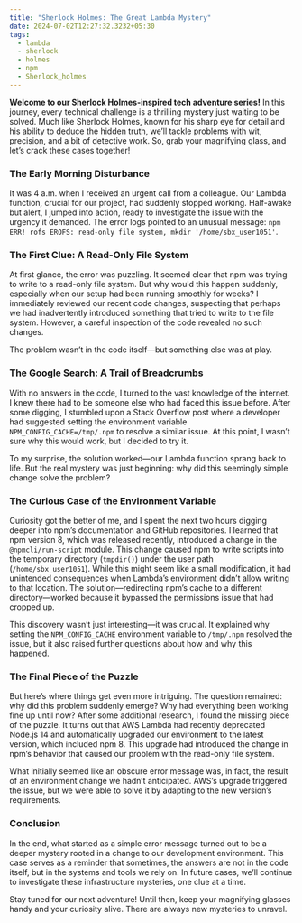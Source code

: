 ```yaml
---
title: "Sherlock Holmes: The Great Lambda Mystery"
date: 2024-07-02T12:27:32.3232+05:30
tags:
  - lambda
  - sherlock
  - holmes
  - npm
  - Sherlock_holmes
---
```


**Welcome to our Sherlock Holmes-inspired tech adventure series!** In this journey, every technical challenge is a thrilling mystery just waiting to be solved. Much like Sherlock Holmes, known for his sharp eye for detail and his ability to deduce the hidden truth, we’ll tackle problems with wit, precision, and a bit of detective work. So, grab your magnifying glass, and let’s crack these cases together!

### **The Early Morning Disturbance**

It was 4 a.m. when I received an urgent call from a colleague. Our Lambda function, crucial for our project, had suddenly stopped working. Half-awake but alert, I jumped into action, ready to investigate the issue with the urgency it demanded. The error logs pointed to an unusual message: `npm ERR! rofs EROFS: read-only file system, mkdir '/home/sbx_user1051'`.

### **The First Clue: A Read-Only File System**

At first glance, the error was puzzling. It seemed clear that npm was trying to write to a read-only file system. But why would this happen suddenly, especially when our setup had been running smoothly for weeks? I immediately reviewed our recent code changes, suspecting that perhaps we had inadvertently introduced something that tried to write to the file system. However, a careful inspection of the code revealed no such changes. 

The problem wasn’t in the code itself—but something else was at play.

### **The Google Search: A Trail of Breadcrumbs**

With no answers in the code, I turned to the vast knowledge of the internet. I knew there had to be someone else who had faced this issue before. After some digging, I stumbled upon a Stack Overflow post where a developer had suggested setting the environment variable `NPM_CONFIG_CACHE=/tmp/.npm` to resolve a similar issue. At this point, I wasn’t sure why this would work, but I decided to try it. 

To my surprise, the solution worked—our Lambda function sprang back to life. But the real mystery was just beginning: why did this seemingly simple change solve the problem?

### **The Curious Case of the Environment Variable**

Curiosity got the better of me, and I spent the next two hours digging deeper into npm’s documentation and GitHub repositories. I learned that npm version 8, which was released recently, introduced a change in the `@npmcli/run-script` module. This change caused npm to write scripts into the temporary directory (`tmpdir()`) under the user path (`/home/sbx_user1051`). While this might seem like a small modification, it had unintended consequences when Lambda’s environment didn’t allow writing to that location. The solution—redirecting npm’s cache to a different directory—worked because it bypassed the permissions issue that had cropped up.

This discovery wasn’t just interesting—it was crucial. It explained why setting the `NPM_CONFIG_CACHE` environment variable to `/tmp/.npm` resolved the issue, but it also raised further questions about how and why this happened.

### **The Final Piece of the Puzzle**

But here’s where things get even more intriguing. The question remained: why did this problem suddenly emerge? Why had everything been working fine up until now? After some additional research, I found the missing piece of the puzzle. It turns out that AWS Lambda had recently deprecated Node.js 14 and automatically upgraded our environment to the latest version, which included npm 8. This upgrade had introduced the change in npm’s behavior that caused our problem with the read-only file system.

What initially seemed like an obscure error message was, in fact, the result of an environment change we hadn’t anticipated. AWS’s upgrade triggered the issue, but we were able to solve it by adapting to the new version’s requirements.

### **Conclusion**

In the end, what started as a simple error message turned out to be a deeper mystery rooted in a change to our development environment. This case serves as a reminder that sometimes, the answers are not in the code itself, but in the systems and tools we rely on. In future cases, we’ll continue to investigate these infrastructure mysteries, one clue at a time.

Stay tuned for our next adventure! Until then, keep your magnifying glasses handy and your curiosity alive. There are always new mysteries to unravel.
